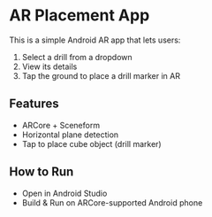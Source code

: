 # AR Placement App

This is a simple Android AR app that lets users:
1. Select a drill from a dropdown
2. View its details
3. Tap the ground to place a drill marker in AR

## Features
- ARCore + Sceneform
- Horizontal plane detection
- Tap to place cube object (drill marker)

## How to Run
- Open in Android Studio
- Build & Run on ARCore-supported Android phone
